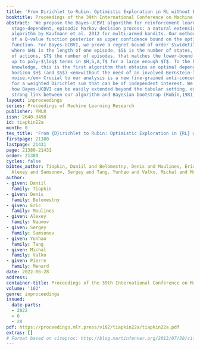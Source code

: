 ```yaml
---
title: 'From Dirichlet to Rubin: Optimistic Exploration in RL without Bonuses'
booktitle: Proceedings of the 39th International Conference on Machine Learning
abstract: 'We propose the Bayes-UCBVI algorithm for reinforcement learning in tabular,
  stage-dependent, episodic Markov decision process: a natural extension of the Bayes-UCB
  algorithm by Kaufmann et al. 2012 for multi-armed bandits. Our method uses the quantile
  of a Q-value function posterior as upper confidence bound on the optimal Q-value
  function. For Bayes-UCBVI, we prove a regret bound of order $\widetilde{\mathcal{O}}(\sqrt{H^3SAT})$
  where $H$ is the length of one episode, $S$ is the number of states, $A$ the number
  of actions, $T$ the number of episodes, that matches the lower-bound of $\Omega(\sqrt{H^3SAT})$
  up to poly-$\log$ terms in $H,S,A,T$ for a large enough $T$. To the best of our
  knowledge, this is the first algorithm that obtains an optimal dependence on the
  horizon $H$ (and $S$) <em>without the need of an involved Bernstein-like bonus or
  noise.</em> Crucial to our analysis is a new fine-grained anti-concentration bound
  for a weighted Dirichlet sum that can be of independent interest. We then explain
  how Bayes-UCBVI can be easily extended beyond the tabular setting, exhibiting a
  strong link between our algorithm and Bayesian bootstrap (Rubin,1981).'
layout: inproceedings
series: Proceedings of Machine Learning Research
publisher: PMLR
issn: 2640-3498
id: tiapkin22a
month: 0
tex_title: 'From {D}irichlet to Rubin: Optimistic Exploration in {RL} without Bonuses'
firstpage: 21380
lastpage: 21431
page: 21380-21431
order: 21380
cycles: false
bibtex_author: Tiapkin, Daniil and Belomestny, Denis and Moulines, Eric and Naumov,
  Alexey and Samsonov, Sergey and Tang, Yunhao and Valko, Michal and Menard, Pierre
author:
- given: Daniil
  family: Tiapkin
- given: Denis
  family: Belomestny
- given: Eric
  family: Moulines
- given: Alexey
  family: Naumov
- given: Sergey
  family: Samsonov
- given: Yunhao
  family: Tang
- given: Michal
  family: Valko
- given: Pierre
  family: Menard
date: 2022-06-28
address:
container-title: Proceedings of the 39th International Conference on Machine Learning
volume: '162'
genre: inproceedings
issued:
  date-parts:
  - 2022
  - 6
  - 28
pdf: https://proceedings.mlr.press/v162/tiapkin22a/tiapkin22a.pdf
extras: []
# Format based on citeproc: http://blog.martinfenner.org/2013/07/30/citeproc-yaml-for-bibliographies/
---
```

